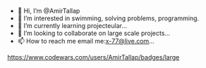- 👋 Hi, I’m @AmirTallap
- 👀 I’m interested in swimming, solving problems, programming.
- 🌱 I’m currently learning projecteular...
- 💞️ I’m looking to collaborate on large scale projects...
- 📫 How to reach me email me:x-77@live.com...

<!---
AmirTallap/AmirTallap is a ✨ special ✨ repository because its `README.md` (this file) appears on your GitHub profile.
You can click the Preview link to take a look at your changes.
--->
https://www.codewars.com/users/AmirTallap/badges/large

